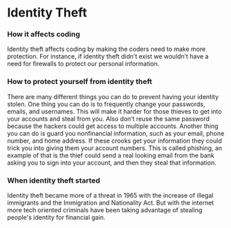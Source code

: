 <!DOCTYPE html>
<head>
<h1>Identity Theft</h1>
</head>
<body>

<h3></h3>
<p></p>

<h3></h3>
<p></p>

<h3></h3>
<p></p>

<h3>How it affects coding</h3>
<p>Identity theft affects coding by making the coders need to make more protection.
 For instance, if identity theft didn’t exist we wouldn’t have a need for firewalls to protect
  our personal information.</p>

<h3>How to protect yourself from identity theft</h3>
<p>There are many different things you can do to prevent having your identity stolen. 
One thing you can do is to frequently change your passwords, emails, and usernames. 
This will make it harder for those thieves to get into your accounts and steal from you. 
Also don’t reuse the same password because the hackers could get access to multiple accounts. 
Another thing you can do is guard you nonfinancial information, such as your email, phone number, and home address. 
If these crooks get your information they could trick you into giving them your account numbers. 
This is called phishing, an example of that is the thief could send a real looking 
email from the bank asking you to sign into your account, and then they steal that information.</p>

<h3>When identity theft started</h3>
<p>Identity theft became more of a threat in 1965 with the increase of illegal immigrants and the Immigration and Nationality Act.
But with the internet more tech oriented criminals have been taking advantage of stealing people's identity for financial gain.</p>

<h3></h3>
<p><p>



<h3></h3>
<p></p>


</body>